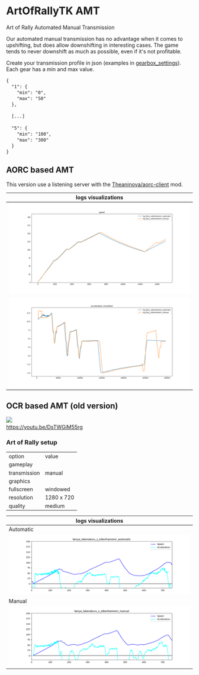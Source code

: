 # ArtOfRallyTK AMT

Art of Rally Automated Manual Transmission

Our automated manual transmission has no advantage when it comes to upshifting, but does allow downshifting in interesting cases.
The game tends to never downshift as much as possible, even if it's not profitable.

Create your transmission profile in json (examples in [gearbox_settings](gearbox_settings)).
Each gear has a min and max value.
````
{
  "1": {
    "min": "0",
    "max": "50"
  },
  
  [...]
  
  "5": {
    "min": "100",
    "max": "300"
  }
}

````

## AORC based AMT

This version use a listening server with the
[Theaninova/aorc-client](https://github.com/Theaninova/aorc-client) mod.

| logs visualizations |
|---|
|![](dashboard_logs/log_flat_s_eibenhamemr_speed.png)|
|![](dashboard_logs/log_flat_s_eibenhamemr_acceleration_smoothed.png)|

## OCR based AMT (old version)

[![](https://img.youtube.com/vi/DsTWGiM55rg/0.jpg)](https://www.youtube.com/watch?v=DsTWGiM55rg)  
https://youtu.be/DsTWGiM55rg

### Art of Rally setup

<table>
  <tr><td>option</td><td>value</td></tr>
  <tr><td colspan="2">gameplay</td></tr>
  <tr><td>transmission</td><td>manual</td></tr>
  <tr><td colspan="2">graphics</td></tr>
  <tr><td>fullscreen</td><td>windowed</td></tr>
  <tr><td>resolution</td><td>1280 x 720</td></tr>
  <tr><td>quality</td><td>medium</td></tr>
</table>

| logs visualizations |
|---|
| Automatic |
|![](dashboard_logs_view/kenya_lakenakuru_s_eibenhamemr_automatic.png)|
| Manual |
|![](dashboard_logs_view/kenya_lakenakuru_s_eibenhamemr_manual.png)|
